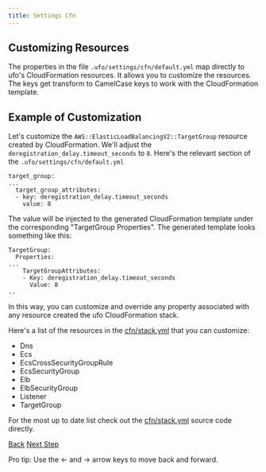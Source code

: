 ```yaml
---
title: Settings Cfn
---
```


## Customizing Resources

The properties in the file `.ufo/settings/cfn/default.yml` map directly to ufo's CloudFormation resources. It allows you to customize the resources.  The keys get transform to CamelCase keys to work with the CloudFormation template.

## Example of Customization

Let's customize the `AWS::ElasticLoadBalancingV2::TargetGroup` resource created by CloudFormation.  We'll adjust the `deregistration_delay.timeout_seconds` to `8`.  Here's the relevant section of the `.ufo/settings/cfn/default.yml`

```
target_group:
...
  target_group_attributes:
  - key: deregistration_delay.timeout_seconds
    value: 8
```

The value will be injected to the generated CloudFormation template under the corresponding "TargetGroup Properties".  The generated template looks something like this:

```
TargetGroup:
  Properties:
...
    TargetGroupAttributes:
    - Key: deregistration_delay.timeout_seconds
      Value: 8
..
```

In this way, you can customize and override any property associated with any resource created the ufo CloudFormation stack.

Here's a list of the resources in the [cfn/stack.yml](https://github.com/tongueroo/ufo/blob/master/lib/cfn/stack.yml) that you can customize:

* Dns
* Ecs
* EcsCrossSecurityGroupRule
* EcsSecurityGroup
* Elb
* ElbSecurityGroup
* Listener
* TargetGroup

For the most up to date list check out the [cfn/stack.yml](https://github.com/tongueroo/ufo/blob/master/lib/cfn/stack.yml) source code directly.

<a id="prev" class="btn btn-basic" href="{% link _docs/params.md %}">Back</a>
<a id="next" class="btn btn-primary" href="{% link _docs/variables.md %}">Next Step</a>
<p class="keyboard-tip">Pro tip: Use the <- and -> arrow keys to move back and forward.</p>
